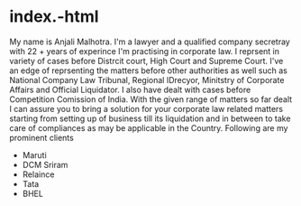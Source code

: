 # index.-html
My name is Anjali Malhotra. I'm a lawyer and a qualified company secretray with 22 + years of experince
I'm practising in corporate law. I reprsent in variety of cases before Distrcit court, High Court and Supreme Court. 
I've an edge of reprsenting the matters before other authorities as well such as National Company Law Tribunal, Regional IDrecyor, Minitstry of Corporate Affairs and Official Liquidator. 
I also have dealt with cases before Competition Comission of India. With the given range of matters so far dealt I can assure you to bring a solution for your corporate law related matters starting from setting up of business till its liquidation and in between to take care of compliances as may be applicable in the Country.
Following are my prominent clients 
- Maruti
- DCM Sriram 
- Relaince
- Tata
- BHEL

